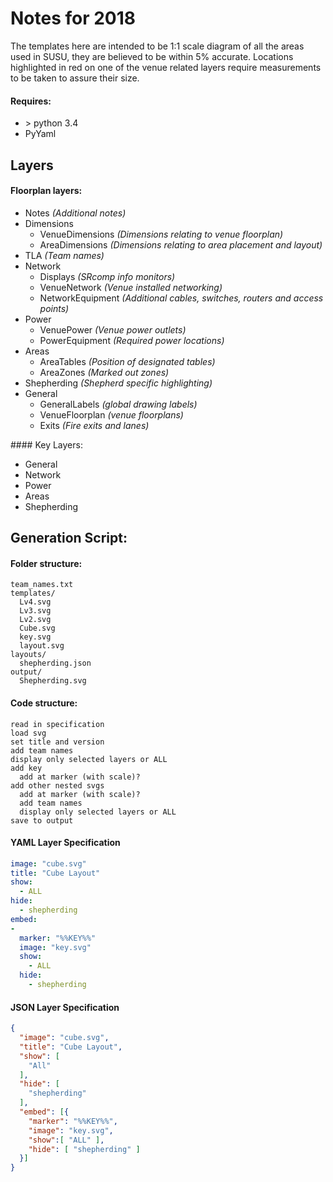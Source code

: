 # Notes for 2018

The templates here are intended to be 1:1 scale diagram of all the areas used in SUSU, they are believed to be within 5% accurate.
Locations highlighted in red on one of the venue related layers require measurements to be taken to assure their size.

#### Requires:
- \> python 3.4
- PyYaml

## Layers
#### Floorplan layers:
- Notes *(Additional notes)*
- Dimensions
  - VenueDimensions *(Dimensions relating to venue floorplan)*
  - AreaDimensions *(Dimensions relating to area placement and layout)*
- TLA *(Team names)*
- Network
  - Displays *(SRcomp info monitors)*
  - VenueNetwork *(Venue installed networking)*
  - NetworkEquipment *(Additional cables, switches, routers and access points)*
- Power
  - VenuePower *(Venue power outlets)*
  - PowerEquipment *(Required power locations)*
- Areas
  - AreaTables *(Position of designated tables)*
  - AreaZones *(Marked out zones)*
- Shepherding *(Shepherd specific highlighting)*
- General
  - GeneralLabels *(global drawing labels)*
  - VenueFloorplan *(venue floorplans)*
  - Exits *(Fire exits and lanes)*


#### Key Layers:
- General
- Network
- Power
- Areas
- Shepherding


## Generation Script:
#### Folder structure:
```
team_names.txt
templates/
  Lv4.svg
  Lv3.svg
  Lv2.svg
  Cube.svg
  key.svg
  layout.svg
layouts/
  shepherding.json
output/
  Shepherding.svg
```

#### Code structure:
```
read in specification
load svg
set title and version
add team names
display only selected layers or ALL
add key
  add at marker (with scale)?
add other nested svgs
  add at marker (with scale)?
  add team names
  display only selected layers or ALL
save to output
```

#### YAML Layer Specification
```yaml
image: "cube.svg"
title: "Cube Layout"
show: 
  - ALL
hide:
  - shepherding
embed:
-
  marker: "%%KEY%%"
  image: "key.svg"
  show: 
    - ALL
  hide:
    - shepherding
```

#### JSON Layer Specification
```json
{
  "image": "cube.svg",
  "title": "Cube Layout",
  "show": [
    "All"
  ],
  "hide": [
    "shepherding"
  ],
  "embed": [{
    "marker": "%%KEY%%",
    "image": "key.svg",
    "show":[ "ALL" ],
    "hide": [ "shepherding" ]
  }]
}
```
